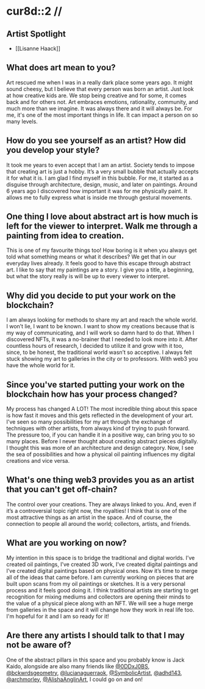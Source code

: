 # cur8d::2 //

## Artist Spotlight
- [[Lisanne Haack]]

## What does art mean to you?
Art rescued me when I was in a really dark place some years ago. It might sound cheesy, but I believe that every person was born an artist. Just look at how creative kids are. We stop being creative and for some, it comes back and for others not. Art embraces emotions, rationality, community, and much more than we imagine. It was always there and it will always be. For me, it's one of the most important things in life. It can impact a person on so many levels.

## How do you see yourself as an artist? How did you develop your style?
It took me years to even accept that I am an artist. Society tends to impose that creating art is just a hobby. It’s a very small bubble that actually accepts it for what it is. I am glad I find myself in this bubble. For me, it started as a disguise through architecture, design, music, and later on paintings. Around 6 years ago I discovered how important it was for me physically paint. It allows me to fully express what is inside me through gestural movements. 

## One thing I love about abstract art is how much is left for the viewer to interpret. Walk me through a painting from idea to creation.
This is one of my favourite things too! How boring is it when you always get told what something means or what it describes? We get that in our everyday lives already. It feels good to have this escape through abstract art. I like to say that my paintings are a story. I give you a title, a beginning, but what the story really is will be up to every viewer to interpret. 

## Why did you decide to put your work on the blockchain?
I am always looking for methods to share my art and reach the whole world. I won’t lie, I want to be known. I want to show my creations because that is my way of communicating, and I will work so damn hard to do that. When I discovered NFTs, it was a no-brainer that I needed to look more into it. After countless hours of research, I decided to utilize it and grow with it too, since, to be honest, the traditional world wasn’t so acceptive. I always felt stuck showing my art to galleries in the city or to professors. With web3 you have the whole world for it. 

## Since you've started putting your work on the blockchain how has your process changed?
My process has changed A LOT! The most incredible thing about this space is how fast it moves and this gets reflected in the development of your art. I've seen so many possibilities for my art through the exchange of techniques with other artists, from always kind of trying to push forward. The pressure too, if you can handle it in a positive way, can bring you to so many places. Before I never thought about creating abstract pieces digitally. I thought this was more of an architecture and design category. Now, I see the sea of possibilities and how a physical oil painting influences my digital creations and vice versa.

## What's one thing web3 provides you as an artist that you can't get off-chain?
The control over your creations. They are always linked to you. And, even if it’s a controversial topic right now, the royalties! I think that is one of the most attractive things as an artist in the space. And of course, the connection to people all around the world; collectors, artists, and friends.

## What are you working on now?
My intention in this space is to bridge the traditional and digital worlds. I’ve created oil paintings, I’ve created 3D work, I’ve created digital paintings and I’ve created digital paintings based on physical ones. Now it’s time to merge all of the ideas that came before. I am currently working on pieces that are built upon scans from my oil paintings or sketches. It is a very personal process and it feels good doing it. I think traditional artists are starting to get recognition for mixing mediums and collectors are opening their minds to the value of a physical piece along with an NFT. We will see a huge merge from galleries in the space and it will change how they work in real life too. I'm hopeful for it and I am so ready for it!

## Are there any artists I should talk to that I may not be aware of?
One of the abstract pillars in this space and you probably know is Jack Kaido, alongside are also many friends like [@0DDxJ0BS](https://twitter.com/0DDxJ0BS), [@bckwrdsgeometry](https://twitter.com/bckwrdsgeometry), [@lucianaguerraok](https://twitter.com/lucianaguerraok), [@SymbolicArtist](https://twitter.com/SymbolicArtist), [@adhd143](https://twitter.com/adhd143), [@archmorley](https://twitter.com/archmorley), [@AlishaAnglinArt](https://twitter.com/AlishaAnglinArt), I could go on and on!